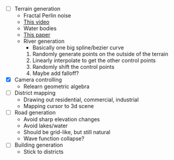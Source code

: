 - [ ] Terrain generation
	- Fractal Perlin noise
	- [This video](https://www.youtube.com/watch?v=gsJHzBTPG0Y)
	- Water bodies
	- [This paper](https://www.cs.umd.edu/class/spring2018/cmsc425/Lects/lect13-2d-perlin.pdf)
	- River generation
		- Basically one big spline/bezier curve
		1) Randomly generate points on the outside of the terrain
		2) Linearly interpolate to get the other control points
		3) Randomly shift the control points
		4) Maybe add falloff?
- [x] Camera controlling
	- Relearn geometric algebra
- [ ] District mapping
	- Drawing out residential, commercial, industrial
	- Mapping cursor to 3d scene
- [ ] Road generation
	- Avoid sharp elevation changes
	- Avoid lakes/water
	- Should be grid-like, but still natural
	- Wave function collapse?
- [ ] Building generation
	- Stick to districts